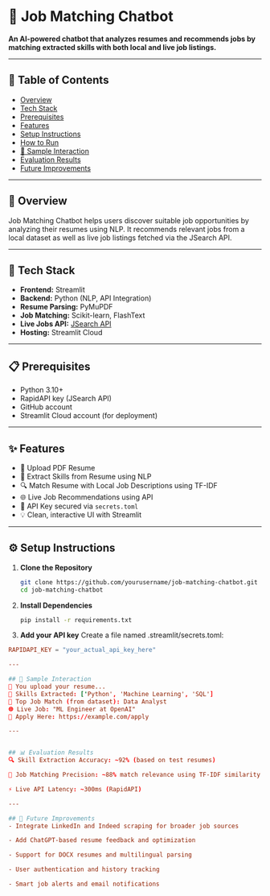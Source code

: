# 🤖 Job Matching Chatbot

**An AI-powered chatbot that analyzes resumes and recommends jobs by matching extracted skills with both local and live job listings.**

---

## 📘 Table of Contents

- [Overview](#overview)  
- [Tech Stack](#tech-stack)  
- [Prerequisites](#prerequisites)  
- [Features](#features)  
- [Setup Instructions](#setup-instructions)  
- [How to Run](#how-to-run)  
- [💬 Sample Interaction](#sample-interaction)  
- [Evaluation Results](#evaluation-results)  
- [Future Improvements](#future-improvements)

---

## 🧠 Overview

Job Matching Chatbot helps users discover suitable job opportunities by analyzing their resumes using NLP. It recommends relevant jobs from a local dataset as well as live job listings fetched via the JSearch API.

---

## 🧰 Tech Stack

- **Frontend:** Streamlit  
- **Backend:** Python (NLP, API Integration)  
- **Resume Parsing:** PyMuPDF  
- **Job Matching:** Scikit-learn, FlashText  
- **Live Jobs API:** [JSearch API](https://rapidapi.com/)  
- **Hosting:** Streamlit Cloud

---

## 📋 Prerequisites

- Python 3.10+
- RapidAPI key (JSearch API)
- GitHub account
- Streamlit Cloud account (for deployment)

---

## ✨ Features

- 📄 Upload PDF Resume
- 🧠 Extract Skills from Resume using NLP
- 🔍 Match Resume with Local Job Descriptions using TF-IDF
- 🌐 Live Job Recommendations using API
- 🔐 API Key secured via `secrets.toml`
- 💡 Clean, interactive UI with Streamlit

---

## ⚙️ Setup Instructions

1. **Clone the Repository**  
   ```bash
   git clone https://github.com/yourusername/job-matching-chatbot.git
   cd job-matching-chatbot

2. **Install Dependencies**
   ```bash
   pip install -r requirements.txt

3. **Add your API key**
  Create a file named .streamlit/secrets.toml:
  ```toml
  RAPIDAPI_KEY = "your_actual_api_key_here"

---

## 💬 Sample Interaction
📄 You upload your resume...
🧠 Skills Extracted: ['Python', 'Machine Learning', 'SQL']
🎯 Top Job Match (from dataset): Data Analyst
🌐 Live Job: "ML Engineer at OpenAI"
🔗 Apply Here: https://example.com/apply

---


## 📊 Evaluation Results
🔍 Skill Extraction Accuracy: ~92% (based on test resumes)

🎯 Job Matching Precision: ~88% match relevance using TF-IDF similarity

⚡ Live API Latency: ~300ms (RapidAPI)

---

## 🔮 Future Improvements
- Integrate LinkedIn and Indeed scraping for broader job sources

- Add ChatGPT-based resume feedback and optimization

- Support for DOCX resumes and multilingual parsing

- User authentication and history tracking

- Smart job alerts and email notifications
